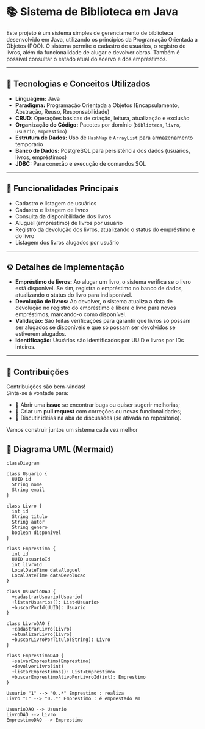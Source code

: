 # 📚 Sistema de Biblioteca em Java

Este projeto é um sistema simples de gerenciamento de biblioteca desenvolvido em Java, utilizando os princípios da Programação Orientada a Objetos (POO). O sistema permite o cadastro de usuários, o registro de livros, além da funcionalidade de alugar e devolver obras. Também é possível consultar o estado atual do acervo e dos empréstimos.

---

## 🧠 Tecnologias e Conceitos Utilizados

- **Linguagem:** Java  
- **Paradigma:** Programação Orientada a Objetos (Encapsulamento, Abstração, Reuso, Responsabilidade)  
- **CRUD:** Operações básicas de criação, leitura, atualização e exclusão  
- **Organização do Código:** Pacotes por domínio (`biblioteca`, `livro`, `usuario`, `emprestimo`)  
- **Estrutura de Dados:** Uso de `HashMap` e `ArrayList` para armazenamento temporário  
- **Banco de Dados:** PostgreSQL para persistência dos dados (usuários, livros, empréstimos)  
- **JDBC:** Para conexão e execução de comandos SQL  

---

## 📌 Funcionalidades Principais

- Cadastro e listagem de usuários  
- Cadastro e listagem de livros  
- Consulta da disponibilidade dos livros  
- Aluguel (empréstimo) de livros por usuário  
- Registro da devolução dos livros, atualizando o status do empréstimo e do livro  
- Listagem dos livros alugados por usuário  

---

## ⚙️ Detalhes de Implementação

- **Empréstimo de livros:** Ao alugar um livro, o sistema verifica se o livro está disponível. Se sim, registra o empréstimo no banco de dados, atualizando o status do livro para indisponível.  
- **Devolução de livros:** Ao devolver, o sistema atualiza a data de devolução no registro do empréstimo e libera o livro para novos empréstimos, marcando-o como disponível.  
- **Validação:** São feitas verificações para garantir que livros só possam ser alugados se disponíveis e que só possam ser devolvidos se estiverem alugados.  
- **Identificação:** Usuários são identificados por UUID e livros por IDs inteiros.  

---
## 🤝 Contribuições

Contribuições são bem-vindas!  
Sinta-se à vontade para:

- 📌 Abrir uma **issue** se encontrar bugs ou quiser sugerir melhorias;
- 🔧 Criar um **pull request** com correções ou novas funcionalidades;
- 💬 Discutir ideias na aba de discussões (se ativada no repositório).

Vamos construir juntos um sistema cada vez melhor

## 📘 Diagrama UML (Mermaid)

```mermaid
classDiagram

class Usuario {
  UUID id
  String nome
  String email
}

class Livro {
  int id
  String titulo
  String autor
  String genero
  boolean disponivel
}

class Emprestimo {
  int id
  UUID usuarioId
  int livroId
  LocalDateTime dataAluguel
  LocalDateTime dataDevolucao
}

class UsuarioDAO {
  +cadastrarUsuario(Usuario)
  +listarUsuarios(): List<Usuario>
  +buscarPorId(UUID): Usuario
}

class LivroDAO {
  +cadastrarLivro(Livro)
  +atualizarLivro(Livro)
  +buscarLivroPorTitulo(String): Livro
}

class EmprestimoDAO {
  +salvarEmprestimo(Emprestimo)
  +devolverLivro(int)
  +listarEmprestimos(): List<Emprestimo>
  +buscarEmprestimoAtivoPorLivroId(int): Emprestimo
}

Usuario "1" --> "0..*" Emprestimo : realiza
Livro "1" --> "0..*" Emprestimo : é emprestado em

UsuarioDAO --> Usuario
LivroDAO --> Livro
EmprestimoDAO --> Emprestimo
